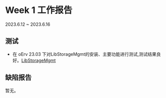 # Week 1 工作报告

2023.6.12 ~ 2023.6.16

## 测试

- 在 oErv 23.03 下对LibStorageMgmt的安装、主要功能进行测试,测试结果良好。[LibStorageMgmt](./LibStorageMgmt)

## 缺陷报告

暂无。
